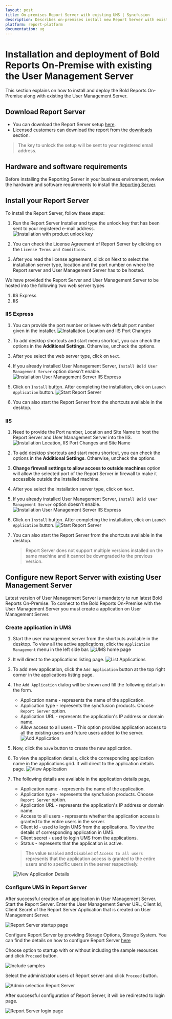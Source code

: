 ```yaml
---
layout: post
title: On-premises Report Server with existing UMS | Syncfusion
description: Describes on-premises install new Report Server with existing UMS as an application or website in IIS or IIS Express.
platform: report-platform
documentation: ug
---
```


# Installation and deployment of Bold Reports On-Premise with existing the User Management Server

This section explains on how to install and deploy the Bold Reports On-Premise along with existing the User Management Server.

## Download Report Server

* You can download the Report Server setup [here](https://www.boldreports.com/pricing/on-premise).
* Licensed customers can download the report from the [downloads](https://www.boldreports.com/pricing/on-premise) section.

> The key to unlock the setup will be sent to your registered email address.

## Hardware and software requirements

Before installing the Reporting Server in your business environment, review the hardware and software requirements to install the [Reporting Server](/on-premise/system-requirements/).

## Install your Report Server

To install the Report Server, follow these steps:

1. Run the Report Server Installer and type the unlock key that has been sent to your registered e-mail address.
![Installation with product unlock key](/static/assets/on-premise/images/installation-and-deployment/on-premises/on-premises/installation-product-key.png)

2. You can check the License Agreement of Report Server by clicking on the `License Terms and Conditions`.
3. After you read the license agreement, click on Next to select the installation server type, location and the port number on where the Report server and User Management Server has to be hosted.

We have provided the Report Server and User Management Server to be hosted into the following two web server types

1. IIS Express
2. IIS

### IIS Express

1. You can provide the port number or leave with default port number given in the installer.
    ![Installation Location and IIS Port Changes](/static/assets/on-premise/images/installation-and-deployment/on-premises/on-premises/installation-in-iis-express.png)

2. To add desktop shortcuts and start menu shortcut, you can check the options in the **Additional Settings**. Otherwise, uncheck the options.
3. After you select the web server type, click on `Next`.
4. If you already installed User Management Server, `Install Bold User Management Server` option doesn't enable.
    ![Installation User Management Server IIS Express](/static/assets/on-premise/images/installation-and-deployment/on-premises/on-premises/installation-of-existing-ums-in-iis-express.png)

5. Click on `Install` button. After completing the installation, click on `Launch Application` button.
    ![Start Report Server](/static/assets/on-premise/images/installation-and-deployment/on-premises/on-premises/start-report-server.png)

6. You can also start the Report Server from the shortcuts available in the desktop.

### IIS

1. Need to provide the Port number, Location and Site Name to host the Report Server and User Management Server into the IIS.
    ![Installation Location, IIS Port Changes and Site Name](/static/assets/on-premise/images/installation-and-deployment/on-premises/on-premises/installation-in-iss.png)

2. To add desktop shortcuts and start menu shortcut, you can check the options in the **Additional Settings**. Otherwise, uncheck the options.
3. **Change firewall settings to allow access to outside machines** option will allow the selected port of the Report Server in firewall to make it accessible outside the installed machine.
4. After you select the installation server type, click on `Next`.
5. If you already installed User Management Server, `Install Bold User Management Server` option doesn't enable.
    ![Installation User Management Server IIS Express](/static/assets/on-premise/images/installation-and-deployment/on-premises/on-premises/installation-of-existing-ums-in-iis-express.png)

6. Click on `Install` button. After completing the installation, click on `Launch Application` button.
    ![Start Report Server](/static/assets/on-premise/images/installation-and-deployment/on-premises/on-premises/start-report-server.png)

7. You can also start the Report Server from the shortcuts available in the desktop.

    > Report Server does not support multiple versions installed on the same machine and it cannot be downgraded to the previous version.

## Configure new Report Server with existing User Management Server

Latest version of User Management Server is mandatory to run latest Bold Reports On-Premise. To connect to the Bold Reports On-Premise with the User Management Server you must create a application on User Management Server.

### Create application in UMS

1. Start the user management server from the shortcuts available in the desktop. To view all the active applications, click the `Application Management` menu in the left side bar.
![UMS home page](/static/assets/on-premise/images/user-management-server/manage-applications/ums-home-page.png)

2. It will direct to the applications listing page.
![List Applications](/static/assets/on-premise/images/user-management-server/manage-applications/listapplication.png)

3. To add new application, click the `Add Application` button at the top right corner in the applications listing page.

4. The `Add Application` dialog will be shown and fill the following details in the form.

    * Application name - represents the name of the application.
    * Application type - represents the syncfusion products. Choose `Report Server` option.
    * Application URL - represents the application's IP address or domain name.
    * Allow access to all users - This option provides application access to all the existing users and future users added to the server.
    ![Add Application](/static/assets/on-premise/images/user-management-server/manage-applications/addapplicationdialog.png)

5. Now, click the `Save` button to create the new application.

6. To view the application details, click the corresponding application name in the applications grid. It will direct to the application details page.
    ![View Application](/static/assets/on-premise/images/user-management-server/manage-applications/viewapplication.png)

7. The following details are available in the application details page,

    * Application name - represents the name of the application.
    * Application type - represents the syncfusion products. Choose `Report Server` option.
    * Application URL - represents the application's IP address or domain name.
    * Access to all users - represents whether the application access is granted to the entire users in the server.
    * Client id - used to login UMS from the applications. To view the details of corresponding application in UMS.
    * Client secret - used to login UMS from the applications.
    * Status - represents that the application is active.

    > The value `Enabled` and `Disabled` of `Access to all users` represents that the application access is granted to the entire users and to specific users in the server respectively.

    ![View Application Details](/static/assets/on-premise/images/user-management-server/manage-applications/viewapplicationdetails.png)

### Configure UMS in Report Server

After successful creation of an application in User Management Server. Start the Report Server. Enter the User Management Server URL, Client Id, Client Secret of the Report Server Application that is created on User Management Server.

![Report Server startup page](/static/assets/on-premise/images/installation-and-deployment/on-premises/on-premises/report-server-startup.png)

Configure Report Server by providing Storage Options, Storage System. You can find the details on how to configure Report Server [here](/on-premise/application-startup/startup/#configure-report-server)

Choose option to startup with or without including the sample resources and click `Proceed` button.

![Include samples](/static/assets/on-premise/images/installation-and-deployment/on-premises/on-premises/include-sample-resource.png)

Select the administrator users of Report server and click `Proceed` button.

![Admin selection Report Server](/static/assets/on-premise/images/installation-and-deployment/on-premises/on-premises/admin-selection-report-server.png)

After successful configuration of Report Server, it will be redirected to login page.

![Report Server login page](/static/assets/on-premise/images/installation-and-deployment/on-premises/on-premises/login-for-ums.png)